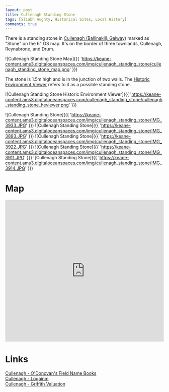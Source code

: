 ```yaml
---
layout: post
title: Cullenagh Standing Stone
tags: [Sliabh Aughty, Historical Sites, Local History]
comments: true
---
```


There is a standing stone in [Cullenagh (Ballinakill, Galway)](https://www.townlands.ie/galway/leitrim/ballynakill/marblehill/cullenagh/) marked as "Stone" on the 6" OS map. It's on the border of three townlands, Cullenagh, Reynabrone, and Drum.

![Cullenagh Standing Stone Map]({{ 'https://keane-content.ams3.digitaloceanspaces.com/img/cullenagh_standing_stone/cullenagh_standing_stone_map.png' }})

The stone is 1.5m high and is in the junction of two walls. The [Historic Environment Viewer](https://maps.archaeology.ie/HistoricEnvironment/) refers to it as a possible standing stone.

![Cullenagh Standing Stone Historic Environment Viewer]({{ 'https://keane-content.ams3.digitaloceanspaces.com/cullenagh_standing_stone/cullenagh_standing_stone_heviewer.png' }})

![Cullenagh Standing Stone]({{ 'https://keane-content.ams3.digitaloceanspaces.com/img/cullenagh_standing_stone/IMG_3933.JPG' }})
![Cullenagh Standing Stone]({{ 'https://keane-content.ams3.digitaloceanspaces.com/img/cullenagh_standing_stone/IMG_3893.JPG' }})
![Cullenagh Standing Stone]({{ 'https://keane-content.ams3.digitaloceanspaces.com/img/cullenagh_standing_stone/IMG_3922.JPG' }})
![Cullenagh Standing Stone]({{ 'https://keane-content.ams3.digitaloceanspaces.com/img/cullenagh_standing_stone/IMG_3911.JPG' }})
![Cullenagh Standing Stone]({{ 'https://keane-content.ams3.digitaloceanspaces.com/img/cullenagh_standing_stone/IMG_3914.JPG' }})

# Map
<iframe width="100%" width="600" height="450" frameborder="0" style="border:0" src="https://www.google.com/maps/embed/v1/place?q=53.102298,-8.525609&amp;key=AIzaSyBVNC6dbEIPRjV2os7cRJfSaEh7WLjx9ZQ&maptype=satellite"></iframe>

# Links
[Cullenagh - O'Donovan's Field Name Books](http://places.galwaylibrary.ie/place/45705)  
[Cullenagh - Logainm](https://www.logainm.ie/ga/20185)  
[Cullenagh - Griffith Valuation](http://www.askaboutireland.ie/griffith-valuation/index.xml?action=doNameSearch&PlaceID=551865&county=Galway&barony=Leitrim&parish=Ballynakill&townland=%3Cb%3ECullenagh%3C/b%3E)  